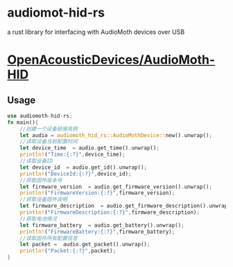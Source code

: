 # audiomot-hid-rs  

a rust  library for interfacing with AudioMoth devices over USB
# [OpenAcousticDevices/AudioMoth-HID](https://github.com/OpenAcousticDevices/AudioMoth-HID)

## Usage

```rust
use audiomoth-hid-rs;
fn main(){
    //创建一个设备链接具柄
    let audio = audiomoth_hid_rs::AudioMothDevice::new().unwrap();
    //读取设备当前配置时间
    let device_time  = audio.get_time().unwrap();
    println!("Time:{:?}",device_time);
    //读取设备ID
    let device_id  = audio.get_id().unwrap();
    println!("DeviceId:{:?}",device_id);
    //获取固件版本号
    let firmware_version  = audio.get_firmware_version().unwrap();
    println!("FirmwareVersion:{:?}",firmware_version);
    //获取设备固件说明
    let firmware_description  = audio.get_firmware_description().unwrap();
    println!("FirmwareDescription:{:?}",firmware_description);
    //获取电池情况
    let firmware_battery  = audio.get_battery().unwrap();
    println!("FirmwareBattery:{:?}",firmware_battery);
    //读取固件所有配置信息
    let packet =  audio.get_packet().unwrap();
    println!("Packet:{:?}",packet);
}

```
